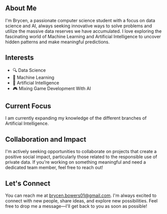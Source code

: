 ## About Me

I'm Brycen, a passionate computer science student with a focus on data science and AI, always seeking innovative ways to solve problems and utilize the massive data reserves we have accumulated. I love exploring the fascinating world of Machine Learning and Artificial Intelligence to uncover hidden patterns and make meaningful predictions.

## Interests

- 🔍 Data Science
- 🤖 Machine Learning
- 🧠 Artificial Intelligence
- 🎮 Mixing Game Development With AI

## Current Focus

I am currently expanding my knowledge of the different branches of Artificial Intelligence.

## Collaboration and Impact

I'm actively seeking opportunities to collaborate on projects that create a positive social impact, particularly those related to the responsible use of private data. If you're working on something meaningful and need a dedicated team member, feel free to reach out!

## Let's Connect

You can reach me at brycen.bowers01@gmail.com. I'm always excited to connect with new people, share ideas, and explore new possibilities. Feel free to drop me a message—I'll get back to you as soon as possible!

<!---
BrycenAB/BrycenAB is a ✨ special ✨ repository because its `README.md` (this file) appears on your GitHub profile.
You can click the Preview link to take a look at your changes.
--->
